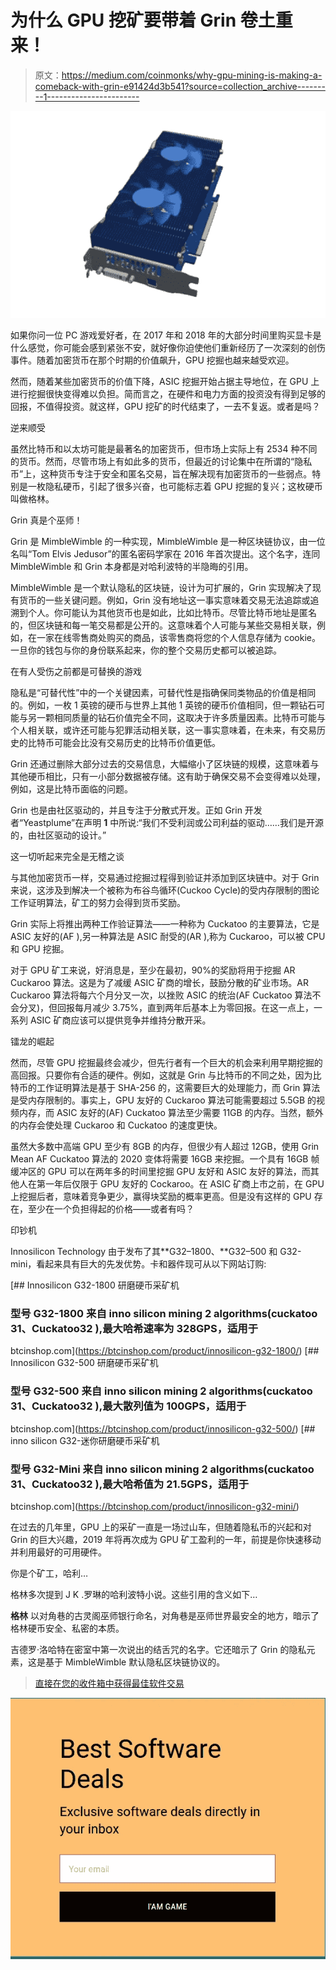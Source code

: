 # 为什么 GPU 挖矿要带着 Grin 卷土重来！

> 原文：<https://medium.com/coinmonks/why-gpu-mining-is-making-a-comeback-with-grin-e91424d3b541?source=collection_archive---------1----------------------->

![](img/6ddd7e821fe7b682e991146d98491514.png)

如果你问一位 PC 游戏爱好者，在 2017 年和 2018 年的大部分时间里购买显卡是什么感觉，你可能会感到紧张不安，就好像你迫使他们重新经历了一次深刻的创伤事件。随着加密货币在那个时期的价值飙升，GPU 挖掘也越来越受欢迎。

然而，随着某些加密货币的价值下降，ASIC 挖掘开始占据主导地位，在 GPU 上进行挖掘很快变得难以负担。简而言之，在硬件和电力方面的投资没有得到足够的回报，不值得投资。就这样，GPU 挖矿的时代结束了，一去不复返。或者是吗？

逆来顺受

虽然比特币和以太坊可能是最著名的加密货币，但市场上实际上有 2534 种不同的货币。然而，尽管市场上有如此多的货币，但最近的讨论集中在所谓的“隐私币”上，这种货币专注于安全和匿名交易，旨在解决现有加密货币的一些弱点。特别是一枚隐私硬币，引起了很多兴奋，也可能标志着 GPU 挖掘的复兴；这枚硬币叫做格林。

Grin 真是个巫师！

Grin 是 MimbleWimble 的一种实现，MimbleWimble 是一种区块链协议，由一位名叫“Tom Elvis Jedusor”的匿名密码学家在 2016 年首次提出。这个名字，连同 MimbleWimble 和 Grin 本身都是对哈利波特的半隐晦的引用。

MimbleWimble 是一个默认隐私的区块链，设计为可扩展的，Grin 实现解决了现有货币的一些关键问题。例如，Grin 没有地址这一事实意味着交易无法追踪或追溯到个人。你可能认为其他货币也是如此，比如比特币。尽管比特币地址是匿名的，但区块链和每一笔交易都是公开的。这意味着个人可能与某些交易相关联，例如，在一家在线零售商处购买的商品，该零售商将您的个人信息存储为 cookie。一旦你的钱包与你的身份联系起来，你的整个交易历史都可以被追踪。

在有人受伤之前都是可替换的游戏

隐私是“可替代性”中的一个关键因素，可替代性是指确保同类物品的价值是相同的。例如，一枚 1 英镑的硬币与世界上其他 1 英镑的硬币价值相同，但一颗钻石可能与另一颗相同质量的钻石价值完全不同，这取决于许多质量因素。比特币可能与个人相关联，或许还可能与犯罪活动相关联，这一事实意味着，在未来，有交易历史的比特币可能会比没有交易历史的比特币价值更低。

Grin 还通过删除大部分过去的交易信息，大幅缩小了区块链的规模，这意味着与其他硬币相比，只有一小部分数据被存储。这有助于确保交易不会变得难以处理，例如，这是比特币面临的问题。

Grin 也是由社区驱动的，并且专注于分散式开发。正如 Grin 开发者“Yeastplume”在声明 **1** 中所说:“我们不受利润或公司利益的驱动……我们是开源的，由社区驱动的设计。”

这一切听起来完全是无稽之谈

与其他加密货币一样，交易通过挖掘过程得到验证并添加到区块链中。对于 Grin 来说，这涉及到解决一个被称为布谷鸟循环(Cuckoo Cycle)的受内存限制的图论工作证明算法，矿工的努力会得到货币奖励。

Grin 实际上将推出两种工作验证算法——一种称为 Cuckatoo 的主要算法，它是 ASIC 友好的(AF ),另一种算法是 ASIC 耐受的(AR ),称为 Cuckaroo，可以被 CPU 和 GPU 挖掘。

对于 GPU 矿工来说，好消息是，至少在最初，90%的奖励将用于挖掘 AR Cuckaroo 算法。这是为了减缓 ASIC 矿商的增长，鼓励分散的矿业市场。AR Cuckaroo 算法将每六个月分叉一次，以挫败 ASIC 的统治(AF Cuckatoo 算法不会分叉)，但回报每月减少 3.75%，直到两年后基本上为零回报。在这一点上，一系列 ASIC 矿商应该可以提供竞争并维持分散开采。

镭龙的崛起

然而，尽管 GPU 挖掘最终会减少，但先行者有一个巨大的机会来利用早期挖掘的高回报。只要你有合适的硬件。例如，这就是 Grin 与比特币的不同之处，因为比特币的工作证明算法是基于 SHA-256 的，这需要巨大的处理能力，而 Grin 算法是受内存限制的。事实上，GPU 友好的 Cuckaroo 算法可能需要超过 5.5GB 的视频内存，而 ASIC 友好的(AF) Cuckatoo 算法至少需要 11GB 的内存。当然，额外的内存会使处理 Cuckaroo 和 Cuckatoo 的速度更快。

虽然大多数中高端 GPU 至少有 8GB 的内存，但很少有人超过 12GB，使用 Grin Mean AF Cuckatoo 算法的 2020 变体将需要 16GB 来挖掘。一个具有 16GB 帧缓冲区的 GPU 可以在两年多的时间里挖掘 GPU 友好和 ASIC 友好的算法，而其他人在第一年后仅限于 GPU 友好的 Cockaroo。在 ASIC 矿商上市之前，在 GPU 上挖掘后者，意味着竞争更少，赢得块奖励的概率更高。但是没有这样的 GPU 存在，至少在一个负担得起的价格——或者有吗？

印钞机

Innosilicon Technology 由于发布了其**G32–1800、**G32–500 和 G32-mini，看起来具有巨大的先发优势。卡和器件现可从以下网站订购:

[](https://btcinshop.com/product/innosilicon-g32-1800/) [## Innosilicon G32-1800 研磨硬币采矿机

### 型号 G32-1800 来自 inno silicon mining 2 algorithms(cuckatoo 31、Cuckatoo32 ),最大哈希速率为 328GPS，适用于

btcinshop.com](https://btcinshop.com/product/innosilicon-g32-1800/) [](https://btcinshop.com/product/innosilicon-g32-500/) [## Innosilicon G32-500 研磨硬币采矿机

### 型号 G32-500 来自 inno silicon mining 2 algorithms(cuckatoo 31、Cuckatoo32 ),最大散列值为 100GPS，适用于

btcinshop.com](https://btcinshop.com/product/innosilicon-g32-500/) [](https://btcinshop.com/product/innosilicon-g32-mini/) [## inno silicon G32-迷你研磨硬币采矿机

### 型号 G32-Mini 来自 inno silicon mining 2 algorithms(cuckatoo 31、Cuckatoo32 ),最大哈希值为 21.5GPS，适用于

btcinshop.com](https://btcinshop.com/product/innosilicon-g32-mini/) 

在过去的几年里，GPU 上的采矿一直是一场过山车，但随着隐私币的兴起和对 Grin 的巨大兴趣，2019 年将再次成为 GPU 矿工盈利的一年，前提是你快速移动并利用最好的可用硬件。

你是个矿工，哈利…

格林多次提到 J K .罗琳的哈利波特小说。这些引用的含义如下…

**格林** 以对角巷的古灵阁巫师银行命名，对角巷是巫师世界最安全的地方，暗示了格林硬币安全、私密的本质。

吉德罗·洛哈特在密室中第一次说出的结舌咒的名字。它还暗示了 Grin 的隐私元素，这是基于 MimbleWimble 默认隐私区块链协议的。

> [直接在您的收件箱中获得最佳软件交易](https://coincodecap.com/?utm_source=coinmonks)

[![](img/7c0b3dfdcbfea594cc0ae7d4f9bf6fcb.png)](https://coincodecap.com/?utm_source=coinmonks)